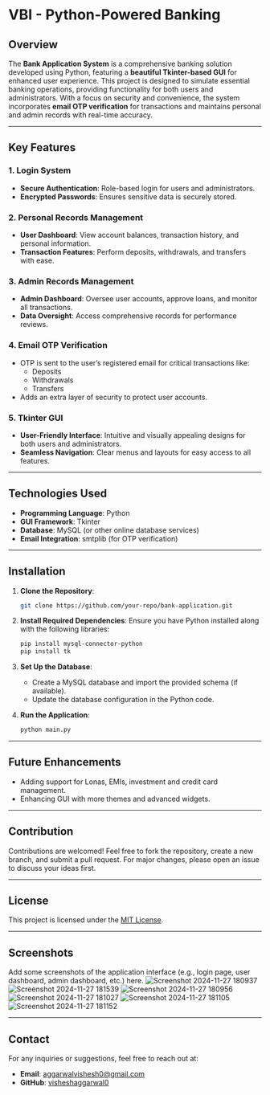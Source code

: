# VBI - Python-Powered Banking

## Overview
The **Bank Application System** is a comprehensive banking solution developed using Python, featuring a **beautiful Tkinter-based GUI** for enhanced user experience. This project is designed to simulate essential banking operations, providing functionality for both users and administrators. With a focus on security and convenience, the system incorporates **email OTP verification** for transactions and maintains personal and admin records with real-time accuracy.

---

## Key Features

### 1. **Login System**
- **Secure Authentication**: Role-based login for users and administrators.
- **Encrypted Passwords**: Ensures sensitive data is securely stored.

### 2. **Personal Records Management**
- **User Dashboard**: View account balances, transaction history, and personal information.
- **Transaction Features**: Perform deposits, withdrawals, and transfers with ease.

### 3. **Admin Records Management**
- **Admin Dashboard**: Oversee user accounts, approve loans, and monitor all transactions.
- **Data Oversight**: Access comprehensive records for performance reviews.

### 4. **Email OTP Verification**
- OTP is sent to the user’s registered email for critical transactions like:
  - Deposits
  - Withdrawals
  - Transfers
- Adds an extra layer of security to protect user accounts.

### 5. **Tkinter GUI**
- **User-Friendly Interface**: Intuitive and visually appealing designs for both users and administrators.
- **Seamless Navigation**: Clear menus and layouts for easy access to all features.


---

## Technologies Used
- **Programming Language**: Python
- **GUI Framework**: Tkinter
- **Database**: MySQL (or other online database services)
- **Email Integration**: smtplib (for OTP verification)

---

## Installation
1. **Clone the Repository**:
   ```bash
   git clone https://github.com/your-repo/bank-application.git
   ```

2. **Install Required Dependencies**:
   Ensure you have Python installed along with the following libraries:
   ```bash
   pip install mysql-connector-python
   pip install tk
   ```

3. **Set Up the Database**:
   - Create a MySQL database and import the provided schema (if available).
   - Update the database configuration in the Python code.

4. **Run the Application**:
   ```bash
   python main.py
   ```

---

## Future Enhancements
- Adding support for Lonas, EMIs, investment and credit card management.
- Enhancing GUI with more themes and advanced widgets.

---

## Contribution
Contributions are welcomed! Feel free to fork the repository, create a new branch, and submit a pull request. For major changes, please open an issue to discuss your ideas first.

---

## License
This project is licensed under the [MIT License](LICENSE).

---

## Screenshots
Add some screenshots of the application interface (e.g., login page, user dashboard, admin dashboard, etc.) here.
![Screenshot 2024-11-27 180937](https://github.com/user-attachments/assets/90ddf7a7-43d0-4453-96dc-def1239cb653)
![Screenshot 2024-11-27 181539](https://github.com/user-attachments/assets/8f2eb1b5-0c64-4e83-9809-45defa7841ef)
![Screenshot 2024-11-27 180956](https://github.com/user-attachments/assets/626f6dbe-a442-4abc-a2f5-53d557e4460c)
![Screenshot 2024-11-27 181027](https://github.com/user-attachments/assets/d3f5d7e4-a4f8-4dc1-9d2a-f28faf4d74a4)
![Screenshot 2024-11-27 181105](https://github.com/user-attachments/assets/6e4153aa-c1e8-4397-ad92-8342bcb22347)
![Screenshot 2024-11-27 181152](https://github.com/user-attachments/assets/a0734b80-6d72-4fd5-936c-c3c5b961ad3c)

---

## Contact
For any inquiries or suggestions, feel free to reach out at:
- **Email**: aggarwalvishesh0@gmail.com 
- **GitHub**: [visheshaggarwal0](https://github.com/visheshaggarwal0)

